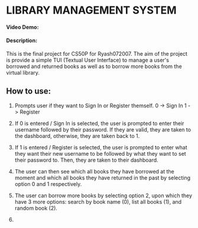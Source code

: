 # LIBRARY MANAGEMENT SYSTEM
#### Video Demo: 
#### Description:

This is the final project for CS50P for Ryash072007.
The aim of the project is provide a simple TUI (Textual User Interface) to manage a user's borrowed and returned books as well as to borrow more books from the virtual library.

## How to use:

 1. Prompts user if they want to Sign In or Register themself.
	 0 -> Sign In
	 1 -> Register
	 
2. If 0 is entered / Sign In is selected, the user is prompted to enter their username followed by their password. If they are valid, they are taken to the dashboard, otherwise, they are taken back to 1.
3. If 1 is entered / Register is selected, the user is prompted to enter what they want their new username to be followed by what they want to set their password to. Then, they are taken to their dashboard.

4. The user can then see which all books they have borrowed at the moment and which all books they have returned in the past by selecting option 0 and 1 respectively.

5. The user can borrow more books by selecting option 2, upon which they have 3 more options: search by book name (0), list all books (1), and random book (2).

6.  

<!--stackedit_data:
eyJoaXN0b3J5IjpbLTY3MTU1NzQxNiwtMTM2MzA4OTYwNSwtMT
MwNDc3MTM3OF19
-->